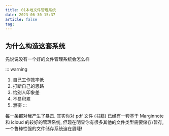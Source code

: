 ```yaml
---
title: 01本地文件管理系统
date: 2023-06-30 15:37
article: false
tag: 
---
```


<!-- more -->
## 为什么构造这套系统

先说说没有一个好的文件管理系统会怎么样

::: warning
1. 自己工作效率低
2. 打断自己的思路
3. 给别人印象差
4. 不易积累
5. 泄密
:::

每一条都对我产生了暴击. 其实你对 pdf 文件 (书籍) 已经有一套基于 Marginnote 和 icloud 的较好的管理系统, 但现在明显你有很多其他的文件类型需要储存/暂存, 一个鲁棒性强的文件储存系统迫在眉睫!

